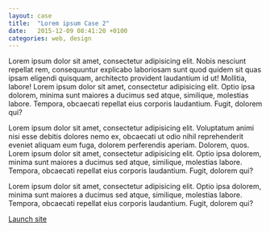 ```yaml
---
layout: case
title:  "Lorem ipsum Case 2"
date:   2015-12-09 08:41:20 +0100
categories: web, design
---
```

Lorem ipsum dolor sit amet, consectetur adipisicing elit. Nobis nesciunt repellat rem, consequuntur explicabo laboriosam sunt quod quidem sit quas ipsam eligendi quisquam, architecto provident laudantium id ut! Mollitia, labore! Lorem ipsum dolor sit amet, consectetur adipisicing elit. Optio ipsa dolorem, minima sunt maiores a ducimus sed atque, similique, molestias labore. Tempora, obcaecati repellat eius corporis laudantium. Fugit, dolorem qui?

Lorem ipsum dolor sit amet, consectetur adipisicing elit. Voluptatum animi nisi esse debitis dolores nemo ex, obcaecati ut odio nihil reprehenderit eveniet aliquam eum fuga, dolorem perferendis aperiam. Dolorem, quos. Lorem ipsum dolor sit amet, consectetur adipisicing elit. Optio ipsa dolorem, minima sunt maiores a ducimus sed atque, similique, molestias labore. Tempora, obcaecati repellat eius corporis laudantium. Fugit, dolorem qui?

Lorem ipsum dolor sit amet, consectetur adipisicing elit. Optio ipsa dolorem, minima sunt maiores a ducimus sed atque, similique, molestias labore. Tempora, obcaecati repellat eius corporis laudantium. Fugit, dolorem qui?

[Launch site][case-link]

[case-link]: http://fullydigital.se

